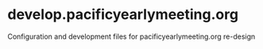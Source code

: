 # develop.pacificyearlymeeting.org
Configuration and development files for pacificyearlymeeting.org re-design

